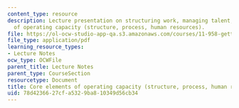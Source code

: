 ```yaml
---
content_type: resource
description: Lecture presentation on structuring work, managing talent, and core elements
  of operating capacity (structure, process, human resources).
file: https://ol-ocw-studio-app-qa.s3.amazonaws.com/courses/11-958-getting-things-implemented-strategy-people-performance-and-leadership-january-iap-2009/78d4236627cfa5329ba810349d56cb34_slides4.pdf
file_type: application/pdf
learning_resource_types:
- Lecture Notes
ocw_type: OCWFile
parent_title: Lecture Notes
parent_type: CourseSection
resourcetype: Document
title: Core elements of operating capacity (structure, process, human resources)
uid: 78d42366-27cf-a532-9ba8-10349d56cb34
---
```

